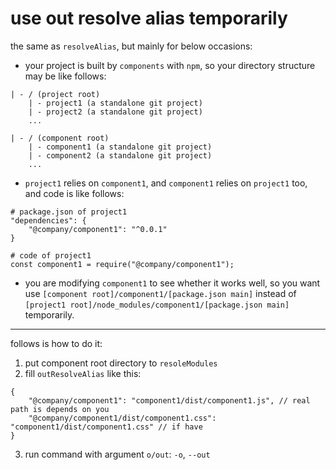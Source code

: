 # use out resolve alias temporarily

the same as `resolveAlias`, but mainly for below occasions:

* your project is built by `components` with `npm`, so your directory structure may be like follows:

```
| - / (project root)
    | - project1 (a standalone git project)
    | - project2 (a standalone git project)
    ...

| - / (component root)
    | - component1 (a standalone git project)
    | - component2 (a standalone git project)
    ...

```

* `project1` relies on `component1`, and `component1` relies on `project1` too, and code is like follows:

```
# package.json of project1
"dependencies": {
    "@company/component1": "^0.0.1"
}

# code of project1
const component1 = require("@company/component1");
```

* you are modifying `component1` to see whether it works well, so you want use `[component root]/component1/[package.json main]`
instead of `[project1 root]/node_modules/component1/[package.json main]` temporarily.

***

follows is how to do it:

1. put component root directory to `resoleModules`
2. fill `outResolveAlias` like this:

```
{
    "@company/component1": "component1/dist/component1.js", // real path is depends on you
    "@company/component1/dist/component1.css": "component1/dist/component1.css" // if have
}
```

3. run command with argument `o/out`: `-o`, `--out`